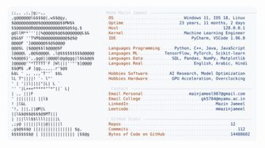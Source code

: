 <picture>
  <source srcset="https://raw.githubusercontent.com/mmazinjameel/mmazinjameel/main/dark_mode.svg?v=1759874995" media="(prefers-color-scheme: dark)">
  <img src="https://raw.githubusercontent.com/mmazinjameel/mmazinjameel/main/light_mode.svg?v=1759874995">
</picture>
